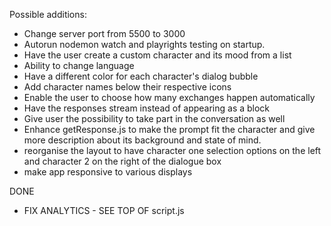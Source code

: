 Possible additions:

* Change server port from 5500 to 3000
* Autorun nodemon watch and playrights testing on startup. 
* Have the user create a custom character and its mood from a list
* Ability to change language
* Have a different color for each character's dialog bubble
* Add character names below their respective icons
* Enable the user to choose how many exchanges happen automatically
* Have the responses stream instead of appearing as a block
* Give user the possibility to take part in the conversation as well
* Enhance getResponse.js to make the prompt fit the character and give more description about its background and state of mind.
* reorganise the layout to have character one selection options on the left and character 2 on the right of the dialogue box
* make app responsive to various displays


DONE 

* FIX ANALYTICS - SEE TOP OF script.js 